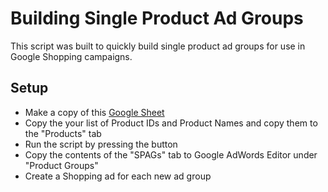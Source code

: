 # Building Single Product Ad Groups

This script was built to quickly build single product ad groups for use in Google Shopping campaigns.

## Setup

* Make a copy of this [Google Sheet](https://docs.google.com/spreadsheets/d/1ECSZsDSITkPxIt3Q0UUdre8YDp073xcRNaYiz48EN8o/edit?usp=sharing)
* Copy the your list of Product IDs and Product Names and copy them to the "Products" tab
* Run the script by pressing the button
* Copy the contents of the "SPAGs" tab to Google AdWords Editor under "Product Groups"
* Create a Shopping ad for each new ad group
